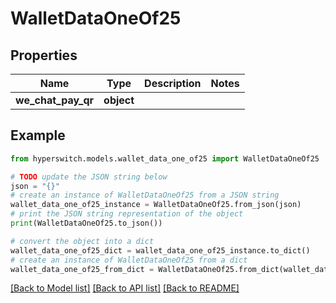 # WalletDataOneOf25


## Properties

Name | Type | Description | Notes
------------ | ------------- | ------------- | -------------
**we_chat_pay_qr** | **object** |  | 

## Example

```python
from hyperswitch.models.wallet_data_one_of25 import WalletDataOneOf25

# TODO update the JSON string below
json = "{}"
# create an instance of WalletDataOneOf25 from a JSON string
wallet_data_one_of25_instance = WalletDataOneOf25.from_json(json)
# print the JSON string representation of the object
print(WalletDataOneOf25.to_json())

# convert the object into a dict
wallet_data_one_of25_dict = wallet_data_one_of25_instance.to_dict()
# create an instance of WalletDataOneOf25 from a dict
wallet_data_one_of25_from_dict = WalletDataOneOf25.from_dict(wallet_data_one_of25_dict)
```
[[Back to Model list]](../README.md#documentation-for-models) [[Back to API list]](../README.md#documentation-for-api-endpoints) [[Back to README]](../README.md)



